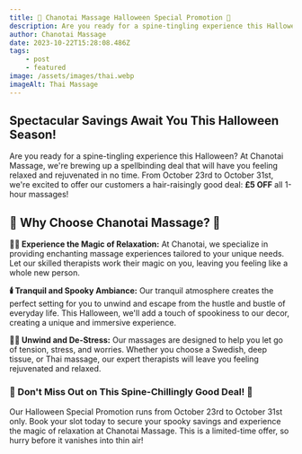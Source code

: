 ```yaml
---
title: 🎃 Chanotai Massage Halloween Special Promotion 🎃
description: Are you ready for a spine-tingling experience this Halloween? At Chanotai Massage, we're brewing up a spellbinding deal that will have you feeling relaxed and rejuvenated in no time. From October 23rd to October 31st, we're excited to offer our customers a hair-raisingly good deal - £5 OFF all 1-hour massages!
author: Chanotai Massage
date: 2023-10-22T15:28:08.486Z
tags:
    - post
    - featured
image: /assets/images/thai.webp
imageAlt: Thai Massage
---
```


## Spectacular Savings Await You This Halloween Season!

Are you ready for a spine-tingling experience this Halloween? At Chanotai Massage, we're brewing up a spellbinding deal that will have you feeling relaxed and rejuvenated in no time. From October 23rd to October 31st, we're excited to offer our customers a hair-raisingly good deal: **£5 OFF** all 1-hour massages!

## 🌙 Why Choose Chanotai Massage? 🌙

**🧙‍♀️ Experience the Magic of Relaxation:** At Chanotai, we specialize in providing enchanting massage experiences tailored to your unique needs. Let our skilled therapists work their magic on you, leaving you feeling like a whole new person.

**🕯️ Tranquil and Spooky Ambiance:** Our tranquil atmosphere creates the perfect setting for you to unwind and escape from the hustle and bustle of everyday life. This Halloween, we'll add a touch of spookiness to our decor, creating a unique and immersive experience.

**🧟‍♂️ Unwind and De-Stress:** Our massages are designed to help you let go of tension, stress, and worries. Whether you choose a Swedish, deep tissue, or Thai massage, our expert therapists will leave you feeling rejuvenated and relaxed.

### 🎃 Don't Miss Out on This Spine-Chillingly Good Deal! 🎃

Our Halloween Special Promotion runs from October 23rd to October 31st only. Book your slot today to secure your spooky savings and experience the magic of relaxation at Chanotai Massage. This is a limited-time offer, so hurry before it vanishes into thin air!